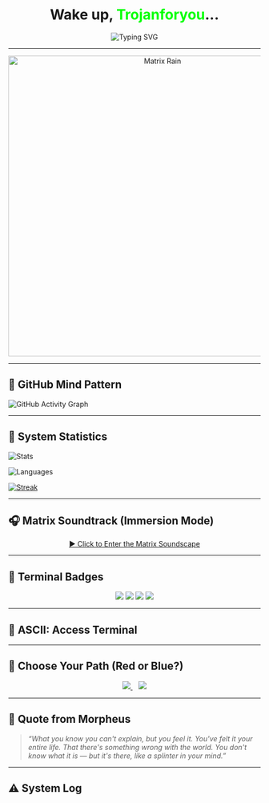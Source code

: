 <h1 align="center">Wake up, <span style="color:#00FF00">Trojanforyou</span>...</h1>

<p align="center">
  <img src="https://readme-typing-svg.demolab.com?font=Fira+Code&duration=4000&pause=1000&color=00FF00&center=true&vCenter=true&width=600&height=50&lines=The+Matrix+has+you...;Follow+the+green+commits...;Knock,+knock+Neo...;System+Breached..." alt="Typing SVG" />
</p>

---

<p align="center">
  <img src="https://media.giphy.com/media/EaZsmrG93kDny/giphy.gif" width="600" alt="Matrix Rain" />
</p>

---

## 🧠 GitHub Mind Pattern

![GitHub Activity Graph](https://github-readme-activity-graph.cyclic.app/graph?username=Trojanforyou&theme=matrix&area=true&hide_border=true)

---

## 🔐 System Statistics

![Stats](https://github-readme-stats.vercel.app/api?username=Trojanforyou&show_icons=true&theme=chartreuse-dark&bg_color=000000&title_color=00FF00&icon_color=00FF00&text_color=00FF00&hide_border=true)

![Languages](https://github-readme-stats.vercel.app/api/top-langs/?username=Trojanforyou&layout=compact&theme=chartreuse-dark&hide_border=true&bg_color=000000&title_color=00FF00&text_color=00FF00)

[![Streak](https://streak-stats.demolab.com?user=Trojanforyou&theme=matrix&hide_border=true&background=000000)](https://git.io/streak-stats)

---

## 🎧 Matrix Soundtrack (Immersion Mode)

<p align="center">
  <a href="https://www.youtube.com/watch?v=5nQeUJXPC8c" target="_blank">
    ▶️ Click to Enter the Matrix Soundscape
  </a>
</p>

---

## 🧪 Terminal Badges

<p align="center">
  <img src="https://img.shields.io/badge/Editor-Neovim-00FF00?style=for-the-badge&logo=neovim&logoColor=black" />
  <img src="https://img.shields.io/badge/Shell-Bash-00FF00?style=for-the-badge&logo=gnubash&logoColor=black" />
  <img src="https://img.shields.io/badge/Mode-Matrix%20Activated-00FF00?style=for-the-badge" />
  <img src="https://img.shields.io/badge/HackLevel-Over9000-00FF00?style=for-the-badge" />
</p>

---

## 🧮 ASCII: Access Terminal


---

## 💊 Choose Your Path (Red or Blue?)

<p align="center">
  <a href="https://www.youtube.com/watch?v=zE7PKRjrid4" target="_blank">
    <img src="https://img.shields.io/badge/Take%20the%20Red%20Pill-Dive%20Deeper-ff0000?style=for-the-badge" />
  </a>
  &nbsp;&nbsp;
  <a href="https://www.youtube.com/watch?v=8HJy3GGYQnY" target="_blank">
    <img src="https://img.shields.io/badge/Take%20the%20Blue%20Pill-Stay%20in%20Comfort-0000ff?style=for-the-badge" />
  </a>
</p>

---

## 🧙 Quote from Morpheus

> _“What you know you can't explain, but you feel it. You've felt it your entire life. That there's something wrong with the world. You don't know what it is — but it's there, like a splinter in your mind.”_

---

## ⚠️ System Log
